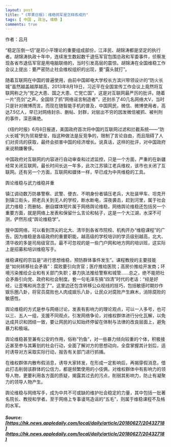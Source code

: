 ```yaml
---
layout: post
title: "《苹果日报》：维稳网军是怎样炼成的"
tags: [ 中国 , 政治, 维稳 ]
comments: true
---
```

作者：吕月

“稳定压倒一切”是邓小平理论的重要组成部份，江泽民、胡锦涛都是坚定的执行者。胡锦涛执政十年中，连续发生数起数千退伍军官包围总政和军委事件，侦察发现各省市退伍军官是用电脑联络的，当时引发高层的震惊。胡锦涛在全国维稳工作会议上提出：要严密防止社会维权组织的出现，要“露头就打”。

随着互联网在中国的普遍使用，由前中国邮电大学校长方滨兴带领设计的“防火长城”虽然越盖越厚越高，2013年8月19日，习近平在全国宣传工作会议上竟然将互联网称之为“党之大患、国之大患、亡党亡国”，这是对互联网最严厉的批评。随着一片“亮剑”之声，全国除了抓“网络谣言制造者”，还封杀了40几名网络大V，当时只是针对微博而言。而现在随智能手机的普及，中国网民，微信、微博使用者，高达7.5亿人，早已对网络封杀、删帖、封群，对层出不穷的因发微信被抓、被判刑的事件，深恶痛绝。

《纽约时报》6月8日报道，美国政府首次将中国的互联网过滤和拦截系统——“防火长城”列为贸易壁垒，指这种做法是反竞争的，限制了言论自由，而且阻碍了人们对资讯的获取，最终会损害中国的经济增长。说真话，这样的批评，对中国政府来说稍嫌奢侈。

中国政府对互联网的内容进行自动审查和过滤监控，只是一个方面，严重的在新疆经常关闭互联网，最长时间长达一年多，此次江苏镇江老兵维权，该市也关闭了互联网。还有另一个方面，互联网和媒体一样，早已成为中共维稳的工具。

舆论维稳与武力维稳并重

镇江调动数万防暴警察、武警、便衣、不明身份者镇压老兵，大批装甲车、坦克开到镇江街头，把老兵关到无人的学校，断水断电，深夜袭击，赶到河里，属于社会武力维稳；而删帖、删自媒体短片属于网络舆论维稳，网络舆论维稳还包括另一个重要方面，就是网络上发表和保留什么言论和帖子，这是一个大江湖，水深不可测，俨然形成“舆论维稳学”。

搜中国网络，可以看到顶尖的北大、清华到各省市院校、机构开办“维稳课程”的广告。因为维稳是各级政府的重要职能，越高级的学校培训的学员级别越高，北大、清华收的多是司局级官员。最不可忽视的是一些门户网和地方网的培训班，这实际上是招募和培训维稳写手。

维稳课程的宗旨是“进行思想维稳，预防群体事件发生”。课程教授的主要技能是“如何转移社会矛盾”：腐败要引向贪官；医疗推给医院；高房价推给开发商；环境污染推给企业和有关部门失职；暴力执法推给警察和城管……总之，绝不能把社会矛盾引向党、政府和社会制度。套一句毛泽东搞“四清”时代的老话：“经是好经，让歪嘴和尚念歪了”。这里边还包含转移公众视线的技巧，包括敏感时期炒作娱乐圈八卦，将官员腐败也人肉成娱乐八卦，让民众对腐败产生麻木，消除腐败的敏感性。

舆论维稳的方式是参与网络讨论，发表有影响力的理论观点，可以一人多号，也可以三、五人一组，支援不同观点，引发网络争论，对维权群体进行分化瓦解，以免达成共识和团结一致，要让网民的认知始终停留在体制与法律的改良层面上，避免暴力和极端。

舆论维稳甚至兼有公安的作用，俗称“钓鱼”，对一些暴力倾向较重的个体，积极接近甚至参与其筹划的社会行动，全面了解对方的思想动向，全盘掌握其计划后，适时诱导对方采取实际行动，报告有关部门进行抓捕。

在维权群体内散布假消息，诱导大家转发，在形成一定影响后，再揭穿假消息，借此打击削弱该群体的公信力，都是频繁使用的小伎俩。对维权群体中有影响力的领导人物，更要利用各方面的质疑，揭露其过去的污点，削弱其影响力，防止有凝聚力的领导人物产生。

舆论维稳与网络写手，成为中共不可或缺的维护社会稳定的力量，其中包括一批著名院长、教授和学者。至于网络上专事谩骂造谣的“五毛”，则属于维稳课程不及格的水军。

##### Source:[https://hk.news.appledaily.com/local/daily/article/20180627/20432718](https://hk.news.appledaily.com/local/daily/article/20180627/20432718)